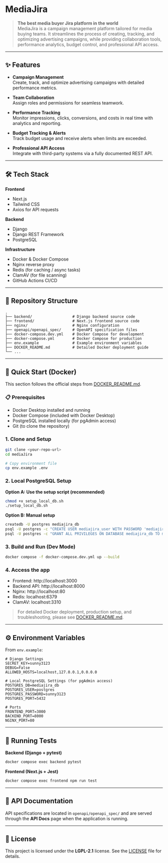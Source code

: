 # MediaJira

> **The best media buyer Jira platform in the world**  
> MediaJira is a campaign management platform tailored for media buying teams. It streamlines the process of creating, tracking, and optimizing advertising campaigns, while providing collaboration tools, performance analytics, budget control, and professional API access.

---

## ✨ Features

- **Campaign Management**  
  Create, track, and optimize advertising campaigns with detailed performance metrics.

- **Team Collaboration**  
  Assign roles and permissions for seamless teamwork.

- **Performance Tracking**  
  Monitor impressions, clicks, conversions, and costs in real time with analytics and reporting.

- **Budget Tracking & Alerts**  
  Track budget usage and receive alerts when limits are exceeded.

- **Professional API Access**  
  Integrate with third-party systems via a fully documented REST API.

---

## 🛠 Tech Stack

**Frontend**  
- Next.js   
- Tailwind CSS  
- Axios for API requests  

**Backend**  
- Django  
- Django REST Framework  
- PostgreSQL  

**Infrastructure**  
- Docker & Docker Compose  
- Nginx reverse proxy  
- Redis (for caching / async tasks)  
- ClamAV (for file scanning)  
- GitHub Actions CI/CD  

---

## 📂 Repository Structure

```
.
├── backend/                  # Django backend source code
├── frontend/                 # Next.js frontend source code
├── nginx/                    # Nginx configuration
├── openapi/openapi_spec/     # OpenAPI specification files
├── docker-compose.dev.yml    # Docker Compose for development
├── docker-compose.yml        # Docker Compose for production
├── env.example               # Example environment variables
├── DOCKER_README.md          # Detailed Docker deployment guide
└── ...
```

---

## 🚀 Quick Start (Docker)

This section follows the official steps from [DOCKER_README.md](DOCKER_README.md).

### 📋 Prerequisites
- Docker Desktop installed and running  
- Docker Compose (included with Docker Desktop)  
- PostgreSQL installed locally (for pgAdmin access)  
- Git (to clone the repository)  

### 1. Clone and Setup
```bash
git clone <your-repo-url>
cd mediaJira

# Copy environment file
cp env.example .env
```

### 2. Local PostgreSQL Setup

**Option A: Use the setup script (recommended)**
```bash
chmod +x setup_local_db.sh
./setup_local_db.sh
```

**Option B: Manual setup**
```bash
createdb -U postgres mediajira_db
psql -U postgres -c "CREATE USER mediajira_user WITH PASSWORD 'mediajira_password';"
psql -U postgres -c "GRANT ALL PRIVILEGES ON DATABASE mediajira_db TO mediajira_user;"
```

### 3. Build and Run (Dev Mode)
```bash
docker compose -f docker-compose.dev.yml up --build
```

### 4. Access the app
- Frontend: http://localhost:3000  
- Backend API: http://localhost:8000  
- Nginx: http://localhost:80  
- Redis: localhost:6379  
- ClamAV: localhost:3310  

> For detailed Docker deployment, production setup, and troubleshooting, please see [DOCKER_README.md](DOCKER_README.md).

---

## ⚙ Environment Variables

From `env.example`:

```
# Django Settings
SECRET_KEY=sunny3123
DEBUG=False
ALLOWED_HOSTS=localhost,127.0.0.1,0.0.0.0

# Local PostgreSQL Settings (for pgAdmin access)
POSTGRES_DB=mediajira_db
POSTGRES_USER=postgres
POSTGRES_PASSWORD=sunny3123
POSTGRES_PORT=5432

# Ports
FRONTEND_PORT=3000
BACKEND_PORT=8000
NGINX_PORT=80
```

---

## 🧪 Running Tests

**Backend (Django + pytest)**
```bash
docker compose exec backend pytest
```

**Frontend (Next.js + Jest)**
```bash
docker compose exec frontend npm run test
```

---

## 📄 API Documentation

API specifications are located in `openapi/openapi_spec/` and are served through the **API Docs** page when the application is running.

---

## 📜 License

This project is licensed under the **LGPL-2.1** license. See the [LICENSE](LICENSE) file for details.